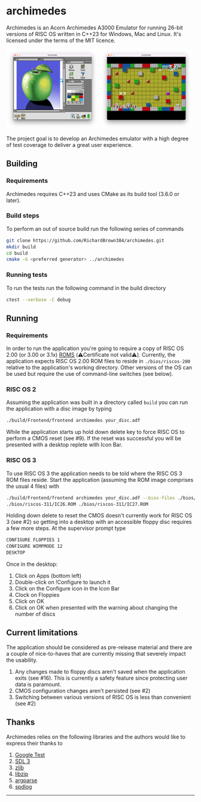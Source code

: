 # archimedes

Archimedes is an Acorn Archimedes A3000 Emulator for running 26-bit versions of RISC OS 
written in C++23 for Windows, Mac and Linux. It's licensed under the terms of the MIT licence.

<p float="left">
  <img src="media/artworks-apple.png" width="49%" />
  <img src="media/pushy-2.png" width="49%" />
</p>

The project goal is to develop an Archimedes emulator with a high degree of test coverage
to deliver a great user experience.

## Building

### Requirements
Archimedes requires C++23 and uses CMake as its build tool (3.6.0 or later).

### Build steps

To perform an out of source build run the following series of commands

```bash
git clone https://github.com/RichardBrown384/archimedes.git
mkdir build
cd build
cmake -G <preferred generator> ../archimedes
```

### Running tests

To run the tests run the following command in the build directory
```bash
ctest --verbose -C debug
```

## Running

### Requirements
In order to run the application you're going to require a copy of RISC OS 2.00 (or 3.00 or 3.1x) [ROMS][riscos-com]
(⚠️Certificate not valid⚠️). Currently, the application expects RISC OS 2.00 ROM files to reside in `./bios/riscos-200` 
relative to the application's working directory. Other versions of the OS can be used but require the use of 
command-line switches (see below).

### RISC OS 2
Assuming the application was built in a directory called `build` you can run the application with a disc image
by typing 

```bash
./build/Frontend/frontend archimedes your_disc.adf
```

While the application starts up hold down delete key to force RISC OS to perform a CMOS reset
(see #9). If the reset was successful you will be presented with a desktop replete with Icon Bar.

### RISC OS 3
To use RISC OS 3 the application needs to be told where the RISC OS 3 ROM files reside. Start the application
(assuming the ROM image comprises the usual 4 files) with

```bash
./build/Frontend/frontend archimedes your_disc.adf --bios-files ./bios/riscos-311/IC24.ROM ./bios/riscos-311/IC25.ROM
./bios/riscos-311/IC26.ROM ./bios/riscos-311/IC27.ROM
```

Holding down delete to reset the CMOS doesn't currently work for RISC OS 3 (see #2) so getting into a desktop with
an accessible floppy disc requires a few more steps. At the supervisor prompt type

```bash
CONFIGURE FLOPPIES 1
CONFIGURE WIMPMODE 12
DESKTOP
```

Once in the desktop:

1. Click on Apps (bottom left)
2. Double-click on !Configure to launch it
3. Click on the Configure icon in the Icon Bar
4. Clock on Floppies
5. Click on OK
6. Click on OK when presented with the warning about changing the number of discs

## Current limitations

The application should be considered as pre-release material and there are a couple of nice-to-haves that are
currently missing that severely impact the usability.

1. Any changes made to floppy discs aren't saved when the application exits (see #16).
This is currently a safety feature since protecting user data is paramount.
2. CMOS configuration changes aren't persisted (see #2)
3. Switching between various versions of RISC OS is less than convenient (see #2)

## Thanks

Archimedes relies on the following libraries and the authors would like to express their thanks to

1. [Google Test][google-test]
2. [SDL 3][sdl-3]
3. [zlib][zlib]
4. [libzip][libzip]
5. [argparse][argparse]
6. [spdlog][spdlog]

---
[riscos-com]: https://riscos.com/emulation/index.php
[google-test]: https://github.com/google/googletest.git
[sdl-3]: https://github.com/libsdl-org/SDL.git
[zlib]: https://github.com/madler/zlib.git
[libzip]: https://github.com/madler/zlib.git
[argparse]: https://github.com/p-ranav/argparse
[spdlog]: https://github.com/gabime/spdlog.git

